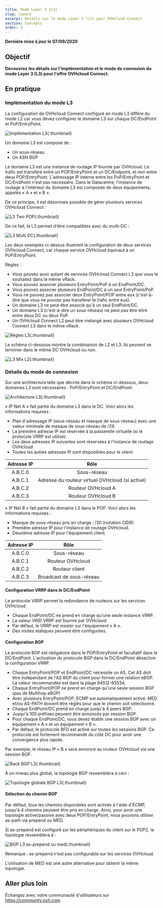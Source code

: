 ```yaml
---
title: Mode Layer 3 (L3)
slug: layer3
excerpt: Détails sur le mode Layer 3 (L3) pour OVHcloud Connect
section: Concepts
order: 3
---
```


**Dernière mise à jour le 07/09/2020**

## Objectif

**Découvrez les détails sur l'implémentation et le mode de connexion du mode Layer 3 (L3) pour l'offre OVHcloud Connect.**

## En pratique

### Implémentation du mode L3

La configuration de OVHcloud Connect configuré en mode L3 diffère du mode  L2 car vous devez configurer le domaine L3 sur chaque DC/EndPoint et PoP/EntryPoint.

![Implémentation L3](images/occ-l3-implementation.png){.thumbnail}

Un domaine L3 est composé de :

* Un sous-réseau
* Un ASN BGP 

Le domaine L3 est une instance de routage IP fournie par OVHcloud. Le trafic est transféré entre un POP/EntryPoint et un DC/Endpoint, et non entre deux POP/EntryPoint. L'adressage IP interne entre les PoP/EntryPoint et DC/EndPoint n'est pas nécessaire. Dans le Datacentre, l'instance de routage à l'intérieur du domaine L3 est composée de deux équipements, appelés « A » et « B ».

De ce principe, il est désormais possible de gérer plusieurs services OVHcloud Connect :

![L3 Two POP](images/occ-l3-twopop.png){.thumbnail}

De ce fait, le L3 permet d'être compatibles avec du multi-DC :

![L3 Multi DC](images/occ-l3-multidc.png){.thumbnail}

Les deux exemples ci-dessus illustrent la configuration de deux services OVHcloud Connect, car chaque service OVHcloud équivaut à un PoP/EntryPoint. 

Règles :

* Vous pouvez avoir autant de services OVHcloud Connect L3 que vous le souhaitez dans le même vRack.
* Vous pouvez associer plusieurs EntryPoint/PoP à un EndPoint/DC.
* Vous pouvez associer plusieurs EndPoint/DC  à un seul EntryPoint/PoP.
* Vous ne pouvez pas associer deux EntryPoint/POP entre eux (c'est-à-dire que vous ne pouvez pas transférer le trafic entre eux).
* Un domaine L3 ne peut être associé qu'à un seul EndPoint/DC.
* Un domaine L3 (c'est-à-dire un sous-réseau) ne peut pas être étiré entre deux DC ou deux PoP.
* Un OVHcloud Connect L2 peut être mélangé avec plusieurs OVHcloud Connect L3 dans le même vRack.

![Règles L3](images/occ-l3-rules.gif){.thumbnail}

Le schéma ci-dessous montre la combinaison de L2 et L3. Ils peuvent se terminer dans le même DC OVHcloud ou non.

![L3 Mix L2](images/occ-l3-mixl2.png){.thumbnail}

### Détails du mode de connexion

Sur une architecture telle que décrite dans le schéma ci-dessous, deux domaines L3 sont nécessaires : PoP/EntryPoint et DC/EndPoint.

![Architecture L3](images/occ-l3-architecture.png){.thumbnail}

« IP Net A » fait partie du domaine L3 dans le DC. Voici alors les informations requises :

* Plan d'adressage IP (sous-réseau et masque de sous-réseau) avec une valeur minimale de masque de sous-réseau de /29.
* La première adresse IP est réservée à la passerelle virtuelle (si le protocole VRRP est utilisé).
* Les deux adresses IP suivantes sont réservées à l'instance de routage OVHcloud
* Toutes les autres adresses IP sont disponibles pour le client.

| Adresse IP | Rôle |
|:-----:|:-----:|
| A.B.C.0 | Sous-réseau |
| A.B.C.1 | Adresse du routeur virtuel OVHcloud (si activé) |
| A.B.C.2 | Routeur OVHcloud A |
| A.B.C.3 | Routeur OVHcloud B |

« IP Net B » fait partie du domaine L3 dans le POP. Voici alors les informations requises :

* Masque de sous-réseau pris en charge : /30 (notation CIDR)
* Première adresse IP pour l'instance de routage OVHcloud.
* Deuxième adresse IP pour l'équipement client.

| Adresse IP | Rôle |
|:-----:|:-----:|
| A.B.C.0 | Sous-réseau |
| A.B.C.1 | Routeur OVHcloud |
| A.B.C.2 | Routeur client |
| A.B.C.3 | Broadcast de sous-réseau |

#### Configuration VRRP dans le DC/EndPoint

Le protocole VRRP permet la redondance de routeurs sur les services OVHcloud.

* Chaque EndPoint/DC ne prend en charge qu'une seule instance VRRP.
* La valeur VRID VRRP est fournie par OVHcloud.
* Par défaut, le VRRP est master sur l'équipement « A ».
* Des routes statiques peuvent être configurées. 

#### Configuration BGP

Le protocole BGP est obligatoire dans le POP/EntryPoint et facultatif dans le DC/EndPoint. L'activation du protocole BGP dans le DC/EndPoint désactive la configuration VRRP.

* Chaque EntryPoint/POP et EndPoint/DC nécessite un AS. Cet AS doit être indépendant de l'AS BGP du client pour former une relation eBGP.
La valeur recommandée est dans la plage 64512-65534.
* Chaque EntryPoint/POP ne prend en charge qu'une seule session BGP (pas de Multihop eBGP)
* Avec plusieurs EntryPoint/POP, ECMP est automatiquement activé. MED et/ou AS-PATH doivent être réglés pour que le chemin soit sélectionné.
* Chaque EndPoint/DC prend en charge jusqu'à 4 peers BGP.
* Jusqu'à 100 préfixes peuvent être annoncés par session BGP.
* Pour chaque EndPoint/DC, vous devez établir une session BGP avec un équipement « A » et un équipement « B ».
* Par défaut, le protocole BFD est activé sur toutes les sessions BGP. Ce protocole est fortement recommandé du côté DC pour avoir une convergence plus rapide.

Par exemple, le réseau IP « B » sera annoncé au routeur OVHcloud via une session BGP.

![Rack BGP L3](images/occ-l3-bgpvrack.png){.thumbnail}

À un niveau plus global, la topologie BGP ressemblera à ceci :

![Topologie globale BGP L3](images/occ-l3-bgpglobal.png){.thumbnail}

#### Sélection du chemin BGP

Par défaut, tous les chemins disponibles sont activés à l'aide d'ECMP, jusqu'à 4 chemins peuvent être pris en charge. Ainsi, pour avoir une topologie active/passive avec deux POP/EntryPoint, nous pouvons utiliser as-path via prepend ou MED.

Si as-prepend est configuré sur les périphériques du client sur le POP2, la topologie ressemblera à :

![BGP L3 as-prepend ou med](images/occ-l3-bgpasprepend-med.png){.thumbnail}

Remarque : as-prepend n'est pas configurable sur les services OVHcloud.

L'utilisation de MED est une autre alternative pour obtenir la même topologie.


## Aller plus loin

Échangez avec notre communauté d'utilisateurs sur <https://community.ovh.com>

